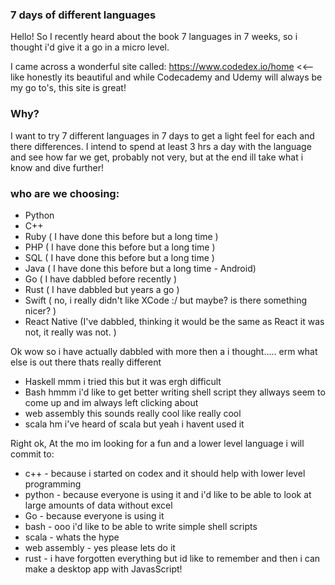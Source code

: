 ### 7 days of different languages

Hello! So I recently heard about the book 7 languages in 7 weeks, so i thought i'd give it a go in a micro level.

I came across a wonderful site called: https://www.codedex.io/home <<-- like honestly its beautiful and while Codecademy and Udemy will always be my go to's, this site is great! 

### Why?

I want to try 7 different languages in 7 days to get a light feel for each and there differences. I intend to spend at least 3 hrs a day with the language and see how far we get, probably not very, but at the end ill take what i know and dive further!

### who are we choosing:

- Python
- C++
- Ruby ( I have done this before but a long time )
- PHP ( I have done this before but a long time )
- SQL ( I have done this before but a long time )
- Java ( I have done this before but a long time - Android)
- Go ( I have dabbled before recently )
- Rust ( I have dabbled but years a go )
- Swift ( no, i really didn't like XCode :/ but maybe? is there something nicer? )
- React Native (I've dabbled, thinking it would be the same as React it was not, it really was not. )

Ok wow so i have actually dabbled with more then a i thought..... erm what else is out there thats really different

- Haskell mmm i tried this but it was ergh difficult
- Bash hmmm i'd like to get better writing shell script they allways seem to come up and im always left clicking about
- web assembly this sounds really cool like really cool
- scala hm i've heard of scala but yeah i havent used it


Right ok, At the mo im looking for a fun and a lower level language i will commit to:

- c++ - because  i started on codex and it should help with lower level programming
- python - because everyone is using it and i'd like to be able to look at large amounts of data without excel
- Go - because everyone is using it
- bash - ooo i'd like to be able to write simple shell scripts
- scala - whats the hype
- web assembly - yes please lets do it
- rust - i have forgotten everything but id like to remember and then i can make a desktop app with JavasScript! 
